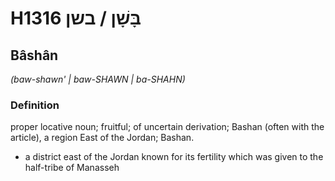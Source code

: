 # H1316 בָּשָׁן / בשן

## Bâshân

_(baw-shawn' | baw-SHAWN | ba-SHAHN)_

### Definition

proper locative noun; fruitful; of uncertain derivation; Bashan (often with the article), a region East of the Jordan; Bashan.

- a district east of the Jordan known for its fertility which was given to the half-tribe of Manasseh
